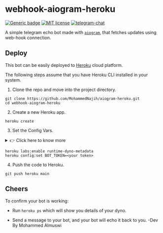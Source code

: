 # webhook-aiogram-heroku

[![Generic badge](https://img.shields.io/badge/works-yes-<COLOR>.svg)](https://github.com/MohammedNajih)
[![ MIT license](https://img.shields.io/pypi/l/ansicolortags.svg)](https://github.com/MohammedNajih)
[![telegram-chat](https://img.shields.io/badge/Chenall-@onclik-blue?logo=telegram)](https://telegram.me/onclik)

A simple telegram echo bot made with [`aiogram`](https://github.com/MohammedNajih/aiogram-heroku/), that fetches updates using web-hook connection.

## Deploy

This bot can be easily deployed to [Heroku](https://heroku.com/) cloud platform.

The following steps assume that you have Heroku CLI installed in your system.

1. Clone the repo and move into the project directory.

```shell
git clone https://github.com/MohammedNajih/aiogram-heroku.git
cd webhook-aiogram-heroku
```

2. Create a new Heroku app.

```shell
heroku create
```

3. Set the Config Vars.

<details>
<summary> 👉 Click here to know more </summary>

| Config Var | Description |
| -- | -- |
|`HEROKU_APP_NAME` | name of your Heroku app. You may set it manually or [turn on Dyno Metadata feature](https://devcenter.heroku.com/articles/dyno-metadata) which is currently in Heroku Labs.|
| `BOT_TOKEN` | the token for your bot given by [@BotFather](https://telegram.me/BotFather) after bot creation.|

</details>

```shell
heroku labs:enable runtime-dyno-metadata
heroku config:set BOT_TOKEN=<your token>
```

4. Push the code to Heroku.

```shell
git push heroku main
```

## Cheers

To confirm your bot is working:

- Run `heroku ps` which will show you details of your dyno.

- Send a message to your bot, and your bot will echo it back to you.
-Dev By Mohammed Almuswi 

